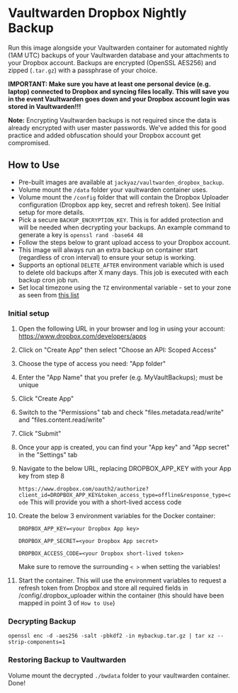 # Vaultwarden Dropbox Nightly Backup
Run this image alongside your Vaultwarden container for automated nightly (1AM UTC) backups of your Vaultwarden database and your attachments to your Dropbox account. Backups are encrypted (OpenSSL AES256) and zipped (`.tar.gz`) with a passphrase of your choice.

**IMPORTANT: Make sure you have at least one personal device (e.g. laptop) connected to Dropbox and syncing files locally. This will save you in the event Vaultwarden goes down and your Dropbox account login was stored in Vaultwarden!!!**

**Note:** Encrypting Vaultwarden backups is not required since the data is already encrypted with user master passwords. We've added this for good practice and added obfuscation should your Dropbox account get compromised.

## How to Use
- Pre-built images are available at `jackyaz/vaultwarden_dropbox_backup`.
- Volume mount the `/data` folder your vaultwarden container uses.
- Volume mount the `/config` folder that will contain the Dropbox Uploader configuration (Dropbox app key, secret and refresh token). See Initial setup for more details.
- Pick a secure `BACKUP_ENCRYPTION_KEY`. This is for added protection and will be needed when decrypting your backups. An example command to generate a key is `openssl rand -base64 48`
- Follow the steps below to grant upload access to your Dropbox account.
- This image will always run an extra backup on container start (regardless of cron interval) to ensure your setup is working.
- Supports an optional `DELETE_AFTER` environment variable which is used to delete old backups after X many days. This job is executed with each backup cron job run.
- Set local timezone using the `TZ` environmental variable - set to your zone as seen from [this list](https://manpages.ubuntu.com/manpages/bionic/man3/DateTime::TimeZone::Catalog.3pm.html)

### Initial setup
1. Open the following URL in your browser and log in using your account: https://www.dropbox.com/developers/apps
2. Click on "Create App" then select "Choose an API: Scoped Access"
3. Choose the type of access you need: "App folder"
4. Enter the "App Name" that you prefer (e.g. MyVaultBackups); must be unique
5. Click "Create App"
6. Switch to the "Permissions" tab and check "files.metadata.read/write" and "files.content.read/write"
7. Click "Submit"
8. Once your app is created, you can find your "App key" and "App secret" in the "Settings" tab
9. Navigate to the below URL, replacing DROPBOX_APP_KEY with your App key from step 8
   
   `https://www.dropbox.com/oauth2/authorize?client_id=DROPBOX_APP_KEY&token_access_type=offline&response_type=code`
   This will provide you with a short-lived access code
10. Create the below 3 environment variables for the Docker container:

    `DROPBOX_APP_KEY=<your Dropbox App key>`

    `DROPBOX_APP_SECRET=<your Dropbox App secret>`

    `DROPBOX_ACCESS_CODE=<your Dropbox short-lived token>`

    Make sure to remove the surrounding `< >` when setting the variables!
11. Start the container. This will use the environment variables to request a refresh token from Dropbox and store all required fields in /config/.dropbox_uploader within the container (this should have been mapped in point 3 of `How to Use`)

### Decrypting Backup
`openssl enc -d -aes256 -salt -pbkdf2 -in mybackup.tar.gz | tar xz --strip-components=1`

### Restoring Backup to Vaultwarden
Volume mount the decrypted `./bwdata` folder to your vaultwarden container. Done!
